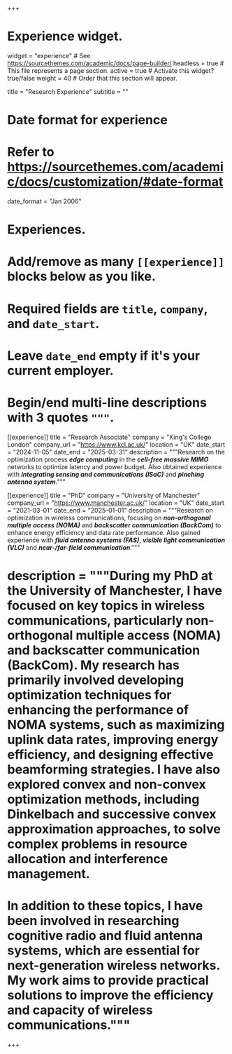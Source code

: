 +++
# Experience widget.
widget = "experience"  # See https://sourcethemes.com/academic/docs/page-builder/
headless = true  # This file represents a page section.
active = true  # Activate this widget? true/false
weight = 40  # Order that this section will appear.

title = "Research Experience"
subtitle = ""

# Date format for experience
#   Refer to https://sourcethemes.com/academic/docs/customization/#date-format
date_format = "Jan 2006"

# Experiences.
#   Add/remove as many `[[experience]]` blocks below as you like.
#   Required fields are `title`, `company`, and `date_start`.
#   Leave `date_end` empty if it's your current employer.
#   Begin/end multi-line descriptions with 3 quotes `"""`.

[[experience]]
  title = "Research Associate"
  company = "King's College London"
  company_url = "https://www.kcl.ac.uk/"
  location = "UK"
  date_start = "2024-11-05"
  date_end = "2025-03-31"
  description = """Research on the optimization process ***edge computing*** in the ***cell-free massive MIMO*** networks to optimize latency and power budget. Also obtained experience with ***integrating sensing and communications (ISaC)*** and ***pinching antenna system***."""

[[experience]]
  title = "PhD"
  company = "University of Manchester"
  company_url = "https://www.manchester.ac.uk/"
  location = "UK"
  date_start = "2021-03-01"
  date_end = "2025-01-01"
   description = """Research on optimization in wireless communications, focusing on ***non-orthogonal multiple access (NOMA)*** and ***backscatter communication (BackCom)*** to enhance energy efficiency and data rate performance. Also gained experience with ***fluid antenna systems (FAS)***, ***visible light communication (VLC)*** and ***near-/far-field communication***."""
#  description = """During my PhD at the University of Manchester, I have focused on key topics in wireless communications, particularly non-orthogonal multiple access (NOMA) and backscatter communication (BackCom). My research has primarily involved developing optimization techniques for enhancing the performance of NOMA systems, such as maximizing uplink data rates, improving energy efficiency, and designing effective beamforming strategies. I have also explored convex and non-convex optimization methods, including Dinkelbach and successive convex approximation approaches, to solve complex problems in resource allocation and interference management.

# In addition to these topics, I have been involved in researching cognitive radio and fluid antenna systems, which are essential for next-generation wireless networks. My work aims to provide practical solutions to improve the efficiency and capacity of wireless communications."""

+++
